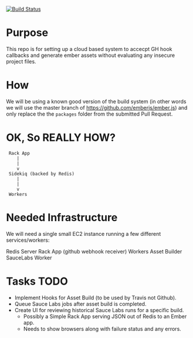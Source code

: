 [![Build Status](https://travis-ci.org/rjackson/ember-secure-builder.png?branch=master)](https://travis-ci.org/rjackson/ember-secure-builder)

Purpose
=======

This repo is for setting up a cloud based system to accecpt GH hook callbacks
and generate ember assets without evaluating any insecure project files.

How
===

We will be using a known good version of the build system (in other words we will
use the master branch of https://github.com/emberjs/ember.js) and only replace the
the `packages` folder from the submitted Pull Request.

OK, So REALLY HOW?
==================

```
 Rack App
    |
    |
    v
 Sidekiq (backed by Redis)
    |
    |
    v
 Workers
```

Needed Infrastructure
=====================

We will need a single small EC2 instance running a few different services/workers:

Redis Server
Rack App (github webhook receiver)
Workers
  Asset Builder
  SauceLabs Worker

Tasks TODO
==========
* Implement Hooks for Asset Build (to be used by Travis not Github).
* Queue Sauce Labs jobs after asset build is completed.
* Create UI for reviewing historical Sauce Labs runs for a specific build.
  * Possibly a Simple Rack App serving JSON out of Redis to an Ember app.
  * Needs to show browsers along with failure status and any errors.
